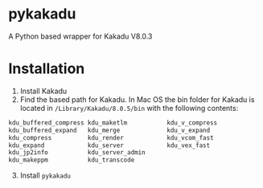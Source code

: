 # pykakadu
A Python based wrapper for Kakadu V8.0.3


# Installation
1. Install Kakadu
2. Find the based path for Kakadu. In Mac OS the bin folder for 
Kakadu is located in `/Library/Kakadu/8.0.5/bin` with the following contents:

```sh
kdu_buffered_compress kdu_maketlm           kdu_v_compress
kdu_buffered_expand   kdu_merge             kdu_v_expand
kdu_compress          kdu_render            kdu_vcom_fast
kdu_expand            kdu_server            kdu_vex_fast
kdu_jp2info           kdu_server_admin
kdu_makeppm           kdu_transcode
```
3. Install `pykakadu`